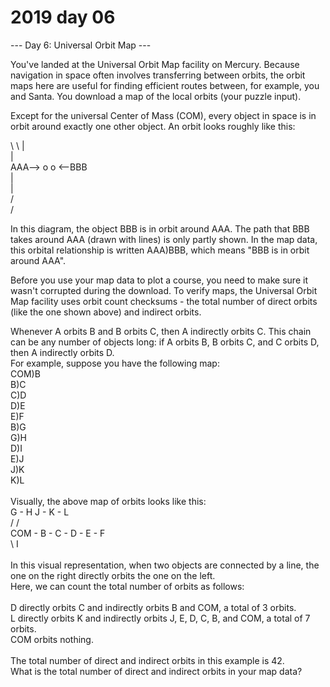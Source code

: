 # 2019 day 06

--- Day 6: Universal Orbit Map ---

You've landed at the Universal Orbit Map facility on Mercury.  Because navigation in space often involves transferring between orbits, the orbit maps here are useful for finding efficient routes between, for example, you and Santa. You download a map of the local orbits (your puzzle input).



Except for the universal Center of Mass (COM), every object in space is in orbit around exactly one other object.  An orbit looks roughly like this:



\\
                   \\
                    |\
                    |\
AAA--> o            o <--BBB\
                    |\
                    |\
                   /\
                  /



In this diagram, the object BBB is in orbit around AAA. The path that BBB takes around AAA (drawn with lines) is only partly shown. In the map data, this orbital relationship is written AAA)BBB, which means "BBB is in orbit around AAA".



Before you use your map data to plot a course, you need to make sure it wasn't corrupted during the download.  To verify maps, the Universal Orbit Map facility uses orbit count checksums - the total number of direct orbits (like the one shown above) and indirect orbits.



Whenever A orbits B and B orbits C, then A indirectly orbits C.  This chain can be any number of objects long: if A orbits B, B orbits C, and C orbits D, then A indirectly orbits D.\
For example, suppose you have the following map:\
COM)B\
B)C\
C)D\
D)E\
E)F\
B)G\
G)H\
D)I\
E)J\
J)K\
K)L\
\
Visually, the above map of orbits looks like this:\
        G - H       J - K - L\
       /           /\
COM - B - C - D - E - F\
               \\
                I\
\
In this visual representation, when two objects are connected by a line, the one on the right directly orbits the one on the left.\
Here, we can count the total number of orbits as follows:\
\
D directly orbits C and indirectly orbits B and COM, a total of 3 orbits.\
L directly orbits K and indirectly orbits J, E, D, C, B, and COM, a total of 7 orbits.\
COM orbits nothing.\
\
The total number of direct and indirect orbits in this example is 42.\
What is the total number of direct and indirect orbits in your map data?

